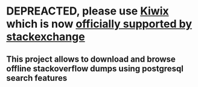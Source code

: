 # DEPREACTED, please use [Kiwix](https://www.kiwix.org) which is now [officially supported by stackexchange](https://stackoverflow.blog/2022/10/20/introducing-the-overflow-offline-project/)

## This project allows to download and browse offline stackoverflow dumps using postgresql search features
